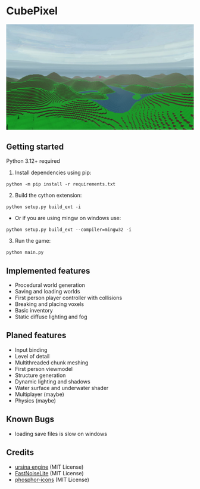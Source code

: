 # CubePixel

![](./screenshot.png)

## Getting started

Python 3.12+ required

1. Install dependencies using pip:
```
python -m pip install -r requirements.txt
```
2. Build the cython extension:
```
python setup.py build_ext -i
```
- Or if you are using mingw on windows use:
```
python setup.py build_ext --compiler=mingw32 -i
```
3. Run the game:
```
python main.py
```

## Implemented features

- Procedural world generation
- Saving and loading worlds
- First person player controller with collisions
- Breaking and placing voxels
- Basic inventory
- Static diffuse lighting and fog

## Planed features

- Input binding
- Level of detail
- Multithreaded chunk meshing
- First person viewmodel
- Structure generation
- Dynamic lighting and shadows
- Water surface and underwater shader
- Multiplayer (maybe)
- Physics (maybe)

## Known Bugs

- loading save files is slow on windows

## Credits

- [ursina engine](https://www.ursinaengine.org/) (MIT License)
- [FastNoiseLite](https://github.com/Auburn/FastNoiseLite) (MIT License)
- [phosphor-icons](https://phosphoricons.com/) (MIT License)